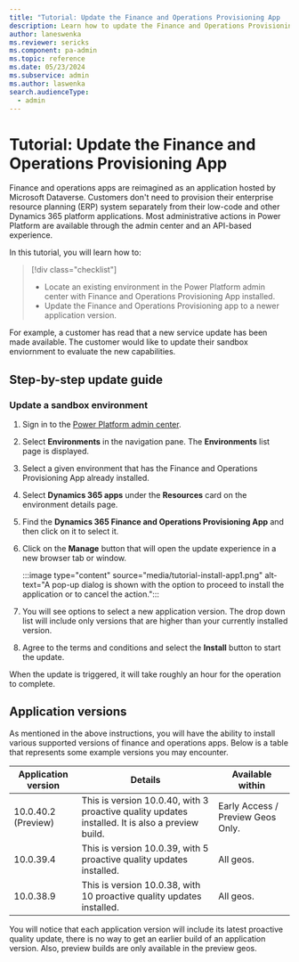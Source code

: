 ```yaml
---
title: "Tutorial: Update the Finance and Operations Provisioning App  | Microsoft Docs"
description: Learn how to update the Finance and Operations Provisioning App within existing Power Platform environment.
author: laneswenka
ms.reviewer: sericks
ms.component: pa-admin
ms.topic: reference
ms.date: 05/23/2024
ms.subservice: admin
ms.author: laswenka
search.audienceType: 
  - admin
---
```


# Tutorial: Update the Finance and Operations Provisioning App 

Finance and operations apps are reimagined as an application hosted by Microsoft Dataverse. Customers don't need to provision their enterprise resource planning (ERP) system separately from their low-code and other Dynamics 365 platform applications. Most administrative actions in Power Platform are available through the admin center and an API-based experience.

In this tutorial, you will learn how to:

> [!div class="checklist"]
> * Locate an existing environment in the Power Platform admin center with Finance and Operations Provisioning App installed.
> * Update the Finance and Operations Provisioning app to a newer application version.

For example, a customer has read that a new service update has been made available. The customer would like to update their sandbox enviornment to evaluate the new capabilities.  

## Step-by-step update guide

### Update a sandbox environment

1. Sign in to the [Power Platform admin center](https://admin.powerplatform.microsoft.com).
2. Select **Environments** in the navigation pane. The **Environments** list page is displayed.
3. Select a given environment that has the Finance and Operations Provisioning App already installed.
4. Select **Dynamics 365 apps** under the **Resources** card on the environment details page.
5. Find the **Dynamics 365 Finance and Operations Provisioning App** and then click on it to select it.
6. Click on the **Manage** button that will open the update experience in a new browser tab or window.

   :::image type="content" source="media/tutorial-install-app1.png" alt-text="A pop-up dialog is shown with the option to proceed to install the application or to cancel the action.":::
7. You will see options to select a new application version.  The drop down list will include only versions that are higher than your currently installed version.
9. Agree to the terms and conditions and select the **Install** button to start the update.

When the update is triggered, it will take roughly an hour for the operation to complete.  

## Application versions

As mentioned in the above instructions, you will have the ability to install various supported versions of finance and operations apps.  Below is a table that represents some example versions you may encounter.

| Application version | Details | Available within |
|---------------------|-------------|------------------|
| 10.0.40.2 (Preview) | This is version 10.0.40, with 3 proactive quality updates installed. It is also a preview build. | Early Access / Preview Geos Only. |
| 10.0.39.4           | This is version 10.0.39, with 5 proactive quality updates installed. | All geos. |
| 10.0.38.9           | This is version 10.0.38, with 10 proactive quality updates installed. | All geos. |

You will notice that each application version will include its latest proactive quality update, there is no way to get an earlier build of an application version.  Also, preview builds are only available in the preview geos.
